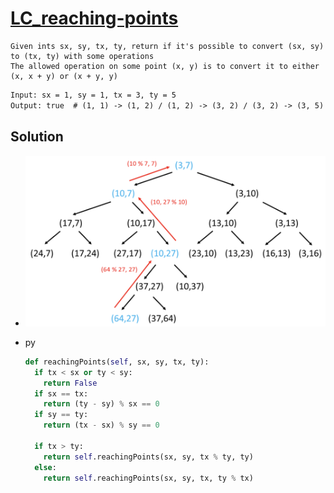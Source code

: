 # [LC_reaching-points](https://leetcode.com/problems/reaching-points)

```en
Given ints sx, sy, tx, ty, return if it's possible to convert (sx, sy) to (tx, ty) with some operations
The allowed operation on some point (x, y) is to convert it to either (x, x + y) or (x + y, y)
```

```txt
Input: sx = 1, sy = 1, tx = 3, ty = 5
Output: true  # (1, 1) -> (1, 2) / (1, 2) -> (3, 2) / (3, 2) -> (3, 5)
```

## Solution

* ![LC_780](images/20210729_232232.png)

* py

  ```py
  def reachingPoints(self, sx, sy, tx, ty):
    if tx < sx or ty < sy:
      return False
    if sx == tx:
      return (ty - sy) % sx == 0
    if sy == ty:
      return (tx - sx) % sy == 0

    if tx > ty:
      return self.reachingPoints(sx, sy, tx % ty, ty)
    else:
      return self.reachingPoints(sx, sy, tx, ty % tx)
  ```
